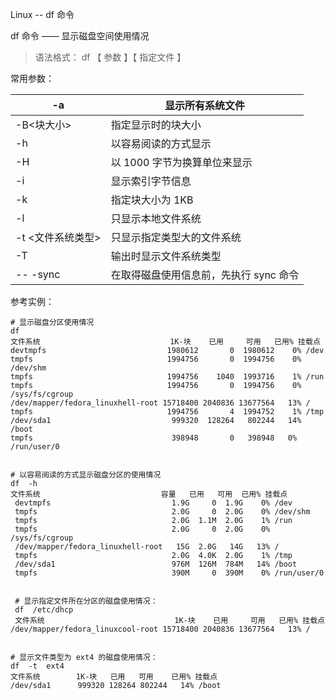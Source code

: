 Linux -- df 命令

df 命令 —— 显示磁盘空间使用情况

> 语法格式： df 【 参数 】【 指定文件 】

常用参数：

| -a                | 显示所有系统文件                       |
| ----------------- | -------------------------------------- |
| -B<块大小>        | 指定显示时的块大小                     |
| -h                | 以容易阅读的方式显示                   |
| -H                | 以 1000 字节为换算单位来显示           |
| -i                | 显示索引字节信息                       |
| -k                | 指定块大小为 1KB                       |
| -l                | 只显示本地文件系统                     |
| -t <文件系统类型> | 只显示指定类型大的文件系统             |
| -T                | 输出时显示文件系统类型                 |
| --  -sync         | 在取得磁盘使用信息前，先执行 sync 命令 |

参考实例：

```
# 显示磁盘分区使用情况
df
文件系统                             1K-块    已用     可用   已用% 挂载点
devtmpfs                           1980612       0  1980612    0% /dev
tmpfs                              1994756       0  1994756    0% /dev/shm
tmpfs                              1994756    1040  1993716    1% /run
tmpfs                              1994756       0  1994756    0% /sys/fs/cgroup
/dev/mapper/fedora_linuxhell-root 15718400 2040836 13677564   13% /
tmpfs                              1994756       4  1994752    1% /tmp
/dev/sda1                           999320  128264   802244   14% /boot
tmpfs                               398948       0   398948   0% /run/user/0


# 以容易阅读的方式显示磁盘分区的使用情况
df  -h
文件系统                           容量   已用   可用  已用% 挂载点
 devtmpfs                           1.9G     0  1.9G    0% /dev
 tmpfs                              2.0G     0  2.0G    0% /dev/shm
 tmpfs                              2.0G  1.1M  2.0G    1% /run
 tmpfs                              2.0G     0  2.0G    0% /sys/fs/cgroup
 /dev/mapper/fedora_linuxhell-root   15G  2.0G   14G   13% /
 tmpfs                              2.0G  4.0K  2.0G    1% /tmp
 /dev/sda1                          976M  126M  784M   14% /boot
 tmpfs                              390M     0  390M    0% /run/user/0
 
 
 # 显示指定文件所在分区的磁盘使用情况：
 df  /etc/dhcp
 文件系统                             1K-块    已用     可用   已用% 挂载点
/dev/mapper/fedora_linuxcool-root 15718400 2040836 13677564   13% /


# 显示文件类型为 ext4 的磁盘使用情况：
df  -t  ext4
文件系统        1K-块   已用   可用    已用% 挂载点
/dev/sda1      999320 128264 802244   14% /boot
```

